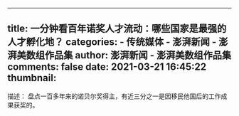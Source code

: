 
---
title: 一分钟看百年诺奖人才流动：哪些国家是最强的人才孵化地？
categories: 
    - 传统媒体
    - 澎湃新闻 - 澎湃美数组作品集
author: 澎湃新闻 - 澎湃美数组作品集
comments: false
date: 2021-03-21 16:45:22
thumbnail: 
---

<div>   
描述：
盘点一百多年来的诺贝尔奖得主，有近三分之一是因移民他国后的工作成果获奖的。
  
</div>
            